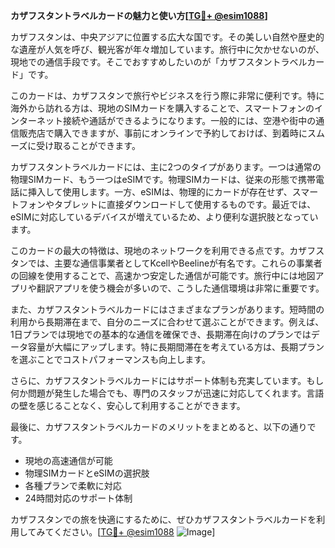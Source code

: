 **カザフスタントラベルカードの魅力と使い方[[TG💪+ @esim1088](https://t.me/s/esim1088)]**

カザフスタンは、中央アジアに位置する広大な国です。その美しい自然や歴史的な遺産が人気を呼び、観光客が年々増加しています。旅行中に欠かせないのが、現地での通信手段です。そこでおすすめしたいのが「カザフスタントラベルカード」です。

このカードは、カザフスタンで旅行やビジネスを行う際に非常に便利です。特に海外から訪れる方は、現地のSIMカードを購入することで、スマートフォンのインターネット接続や通話ができるようになります。一般的には、空港や街中の通信販売店で購入できますが、事前にオンラインで予約しておけば、到着時にスムーズに受け取ることができます。

カザフスタントラベルカードには、主に2つのタイプがあります。一つは通常の物理SIMカード、もう一つはeSIMです。物理SIMカードは、従来の形態で携帯電話に挿入して使用します。一方、eSIMは、物理的にカードが存在せず、スマートフォンやタブレットに直接ダウンロードして使用するものです。最近では、eSIMに対応しているデバイスが増えているため、より便利な選択肢となっています。

このカードの最大の特徴は、現地のネットワークを利用できる点です。カザフスタンでは、主要な通信事業者としてKcellやBeelineが有名です。これらの事業者の回線を使用することで、高速かつ安定した通信が可能です。旅行中には地図アプリや翻訳アプリを使う機会が多いので、こうした通信環境は非常に重要です。

また、カザフスタントラベルカードにはさまざまなプランがあります。短時間の利用から長期滞在まで、自分のニーズに合わせて選ぶことができます。例えば、1日プランでは現地での基本的な通信を確保でき、長期滞在向けのプランではデータ容量が大幅にアップします。特に長期間滞在を考えている方は、長期プランを選ぶことでコストパフォーマンスも向上します。

さらに、カザフスタントラベルカードにはサポート体制も充実しています。もし何か問題が発生した場合でも、専門のスタッフが迅速に対応してくれます。言語の壁を感じることなく、安心して利用することができます。

最後に、カザフスタントラベルカードのメリットをまとめると、以下の通りです。
- 現地の高速通信が可能
- 物理SIMカードとeSIMの選択肢
- 各種プランで柔軟に対応
- 24時間対応のサポート体制

カザフスタンでの旅を快適にするために、ぜひカザフスタントラベルカードを利用してみてください。[[TG💪+ @esim1088](https://t.me/s/esim1088) ![Image](https://i.postimg.cc/Y0z9fWf4/image.png)]